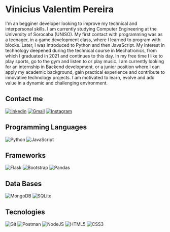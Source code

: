 # Vinicius Valentim Pereira

I'm an begginer developer looking to improve my technical and interpersonal skills. I am currently studying Computer Engineering at the University of Sorocaba (UNISO).
My first contact with programming was as a teenager, in a game development class, where I learned to program with blocks. Later, I was introduced to Python and then JavaScript. My interest in technology deepened during the technical course in Mechatronics, from which I graduated in 2021 and continues to this day.
In my free time I like to play sports, go to the gym and listen to or play music.
I am currently looking for an internship in Backend development, or a junior position where I can apply my academic background, gain practical experience and contribute to innovative technology projects. I am motivated to learn, evolve and add value in a dynamic and challenging environment.


## Contact me
[![linkedin](https://img.shields.io/badge/linkedin-0A66C2?style=for-the-badge&logo=linkedin&logoColor=white)](https://www.linkedin.com/in/viniciusvalentimpereira/)
[![Gmail](https://img.shields.io/badge/Gmail-333333?style=for-the-badge&logo=gmail&logoColor=red)](mailto:viniciusvp.contato@gmail.com)
[![Instagram](https://img.shields.io/badge/-Instagram-%23E4405F?style=for-the-badge&logo=instagram&logoColor=white)](https://www.instagram.com/vinivp/)

## Programming Languages
![Python](https://img.shields.io/badge/python-3670A0?style=for-the-badge&logo=python&logoColor=ffdd54) 
![JavaScript](https://img.shields.io/badge/JavaScript-F7DF1E?style=for-the-badge&logo=javascript&logoColor=black)

## Frameworks
![Flask](https://img.shields.io/badge/flask-%23000.svg?style=for-the-badge&logo=flask&logoColor=white)
![Bootstrap](https://img.shields.io/badge/-boostrap-0D1117?style=for-the-badge&logo=bootstrap&labelColor=0D1117)
![Pandas](https://img.shields.io/badge/pandas-%23150458.svg?style=for-the-badge&logo=pandas&logoColor=white)

## Data Bases
![MongoDB](https://img.shields.io/badge/MongoDB-%234ea94b.svg?style=for-the-badge&logo=mongodb&logoColor=white)
![SQLite](https://img.shields.io/badge/SQLite-000?style=for-the-badge&logo=sqlite&logoColor=07405E)

## Tecnologies

![Git](https://img.shields.io/badge/GIT-E44C30?style=for-the-badge&logo=git&logoColor=white)
![Postman](https://img.shields.io/badge/Postman-FF6C37.svg?style=for-the-badge&logo=Postman&logoColor=white)
![NodeJS](https://img.shields.io/badge/node.js-6DA55F?style=for-the-badge&logo=node.js&logoColor=white)
![HTML5](https://img.shields.io/badge/HTML5-E34F26?style=for-the-badge&logo=html5&logoColor=white)
![CSS3](https://img.shields.io/badge/CSS3-1572B6?style=for-the-badge&logo=css3&logoColor=white)
